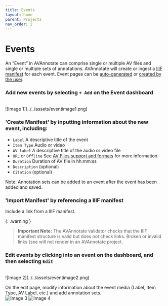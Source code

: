 ```yaml
---
title: Events
layout: home
parent: Projects
nav_order: 2
---
```

# Events
An “Event” in AVAnnotate can comprise single or multiple AV files and single or multiple sets of annotations. AVAnnotate will create or ingest a [IIIF manifest](https://iiif.io/guides/using_iiif_resources/) for each event. Event pages can be [auto-generated](https://avannotate.github.io/documentation/pages/auto/) or [created by the user](https://avannotate.github.io/documentation/pages/custom/).

### Add new events by selecting `+ Add` on the Event dashboard
<br>
![Image 1](../../assets/eventimage1.png)
<br>

### 'Create Manifest' by inputting information about the new event, including: 
- `Label` A descriptive title of the event
- `Item Type` Audio or video
- `AV label` A descriptive title of the audio or video file
- `URL` or `Offline` See [AV Files support and formats](https://avannotate.github.io/documentation/pages/av/) for more information
- `Duration` Duration of AV file in hh:mm:ss
- `Description` (optional)
- `Citation` (optional)

Note: Annotation sets can be added to an event after the event has been added and saved. 

### 'Import Manifest' by referencing a IIIF manifest

Include a link from a IIIF manifest. 

{: .warning }
> **Important Note:** The AVAnnotate validator checks that the IIIF manifest structure is valid but does not check links. Broken or invalid links (see  will not render in an AVAnnotate project. 

### Edit events by clicking into an event on the dashboard, and then selecting `Edit` 
<br>
![Image 2](../../assets/eventimage2.png)

On the edit page, modify information about the event media (Label, Item Type, AV Label, etc.) and add annotation sets. 
<br>
![Image 3](../../assets/eventimage3.png) 
![Image 4](../../assets/eventimage4.png) 
